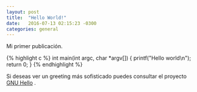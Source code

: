 ```yaml
---
layout: post
title:  "Hello World!"
date:   2016-07-13 02:15:23 -0300
categories: general
---
```

Mi primer publicación.

{% highlight c %}
int
main(int argc, char *argv[])
{
  printf("Hello world\n");
  return 0;
}
{% endhighlight %}

Si deseas ver un greeting más sofisticado puedes consultar el proyecto [GNU Hello][gnu-hello] .

[gnu-hello]: https://www.gnu.org/software/hello/

